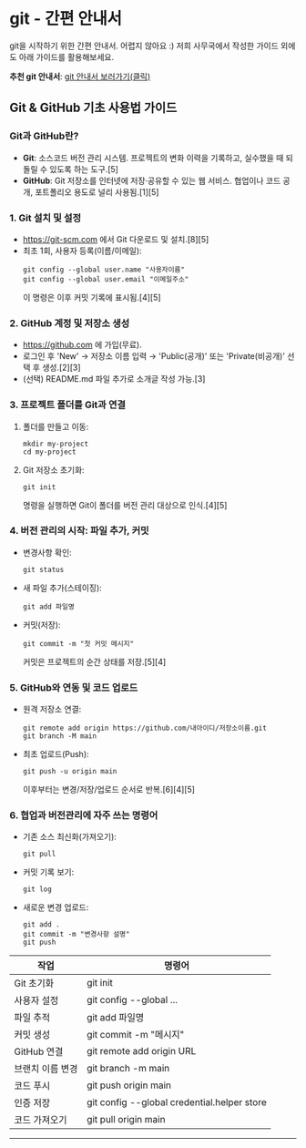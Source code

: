 # git - 간편 안내서
git을 시작하기 위한 간편 안내서. 어렵지 않아요 :)
저희 사무국에서 작성한 가이드 외에도 아래 가이드를 활용해보세요.

**추천 git 안내서**: [git 안내서 보러가기(클릭)](https://rogerdudler.github.io/git-guide/index.ko.html?utm_source=chatgpt.com)

## Git & GitHub 기초 사용법 가이드

### Git과 GitHub란?
- **Git**: 소스코드 버전 관리 시스템. 프로젝트의 변화 이력을 기록하고, 실수했을 때 되돌릴 수 있도록 하는 도구.[5]
- **GitHub**: Git 저장소를 인터넷에 저장·공유할 수 있는 웹 서비스. 협업이나 코드 공개, 포트폴리오 용도로 널리 사용됨.[1][5]

### 1. Git 설치 및 설정
- https://git-scm.com 에서 Git 다운로드 및 설치.[8][5]
- 최초 1회, 사용자 등록(이름/이메일):
  ```
  git config --global user.name "사용자이름"
  git config --global user.email "이메일주소"
  ```
  이 명령은 이후 커밋 기록에 표시됨.[4][5]

### 2. GitHub 계정 및 저장소 생성
- https://github.com 에 가입(무료).
- 로그인 후 'New' → 저장소 이름 입력 → 'Public(공개)' 또는 'Private(비공개)' 선택 후 생성.[2][3]
- (선택) README.md 파일 추가로 소개글 작성 가능.[3]

### 3. 프로젝트 폴더를 Git과 연결
1. 폴더를 만들고 이동:
   ```
   mkdir my-project
   cd my-project
   ```
2. Git 저장소 초기화:
   ```
   git init
   ```
   명령을 실행하면 Git이 폴더를 버전 관리 대상으로 인식.[4][5]

### 4. 버전 관리의 시작: 파일 추가, 커밋
- 변경사항 확인:  
  ```
  git status
  ```
- 새 파일 추가(스테이징):
  ```
  git add 파일명
  ```
- 커밋(저장):
  ```
  git commit -m "첫 커밋 메시지"
  ```
  커밋은 프로젝트의 순간 상태를 저장.[5][4]

### 5. GitHub와 연동 및 코드 업로드
- 원격 저장소 연결:
  ```
  git remote add origin https://github.com/내아이디/저장소이름.git
  git branch -M main
  ```
- 최초 업로드(Push):
  ```
  git push -u origin main
  ```
  이후부터는 변경/저장/업로드 순서로 반복.[6][4][5]

### 6. 협업과 버전관리에 자주 쓰는 명령어
- 기존 소스 최신화(가져오기):
  ```
  git pull
  ```
- 커밋 기록 보기:
  ```
  git log
  ```
- 새로운 변경 업로드:
  ```
  git add .
  git commit -m "변경사항 설명"
  git push
  ```


| 작업                 | 명령어                                      |
|----------------------|---------------------------------------------|
| Git 초기화           | git init                                    |
| 사용자 설정          | git config --global ...                      |
| 파일 추적            | git add 파일명                               |
| 커밋 생성            | git commit -m "메시지"                      |
| GitHub 연결          | git remote add origin URL                    |
| 브랜치 이름 변경     | git branch -m main                           |
| 코드 푸시            | git push origin main                         |
| 인증 저장            | git config --global credential.helper store   |
| 코드 가져오기        | git pull origin main                         |


  

***


